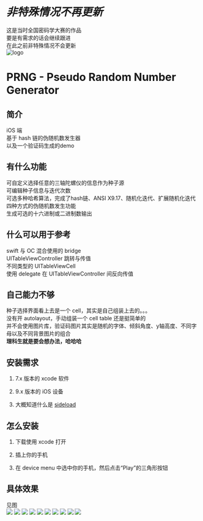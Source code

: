 # *非特殊情况不再更新*  
这是当时全国密码学大赛的作品  
要是有需求的话会继续跟进  
在此之前非特殊情况不会更新  
![logo](http://ww1.sinaimg.cn/large/a243ad6cjw1ezhszdvg72j21hc0u075n.jpg)
# PRNG - Pseudo Random Number Generator
## 简介
iOS 端  
基于 hash 链的伪随机数发生器  
以及一个验证码生成的demo  
## 有什么功能  
可自定义选择任意的三轴陀螺仪的信息作为种子源  
可编辑种子信息与迭代次数  
可选多种哈希算法，完成了hash链、ANSI X9.17、随机化迭代、扩展随机化迭代四种方式的伪随机数发生功能  
生成可选的十六进制或二进制数输出  
## 什么可以用于参考
swift 与 OC 混合使用的 bridge  
UITableViewController 跳转与传值  
不同类型的 UITableViewCell   
使用 delegate 在 UITableViewController 间反向传值  
## 自己能力不够  
种子选择界面看上去是一个 cell，其实是自己组装上去的。。。  
没有开 autolayout，手动组装一个 cell table 还是挺简单的    
并不会使用图片库，验证码图片其实是随机的字体、倾斜角度、y轴高度、不同字母以及不同背景图片的组合  
**理科生就是要会想办法，哈哈哈**

## 安装需求
1.  7.x 版本的 xcode 软件  

2.  9.x 版本的 iOS 设备  

3.  大概知道什么是 [sideload](http://bouk.co/blog/sideload-iphone/)  

## 怎么安装  
1.  下载使用 xcode 打开

2.  插上你的手机

3.  在 device menu 中选中你的手机，然后点击“Play”的三角形按钮  

## 具体效果
见图  
![](http://ww2.sinaimg.cn/large/a243ad6cjw1ezhtlq0i88j20gg0re41f.jpg)
![](http://ww2.sinaimg.cn/large/a243ad6cjw1ezhtlssu18j20gg0ren09.jpg)
![](http://ww4.sinaimg.cn/large/a243ad6cjw1ezhtlvdd3qj20gg0rewh1.jpg)
![](http://ww1.sinaimg.cn/large/a243ad6cjw1ezhtlxsbj2j20gg0reabb.jpg)
![](http://ww4.sinaimg.cn/large/a243ad6cjw1ezhtm45pjtj20gg0rejuw.jpg)
![](http://ww2.sinaimg.cn/large/a243ad6cjw1ezhtm6hm59j20gg0ret9j.jpg)
![](http://ww1.sinaimg.cn/large/a243ad6cjw1ezhtm8e77vj20gg0regn1.jpg)
![](http://ww1.sinaimg.cn/large/a243ad6cjw1ezhtmaw182j20gg0rewfx.jpg)
![](http://ww4.sinaimg.cn/large/a243ad6cjw1ezhtmdo2ocj20gg0reacd.jpg)
![](http://ww1.sinaimg.cn/large/a243ad6cjw1ezhtmgnfraj20gg0redhd.jpg)
